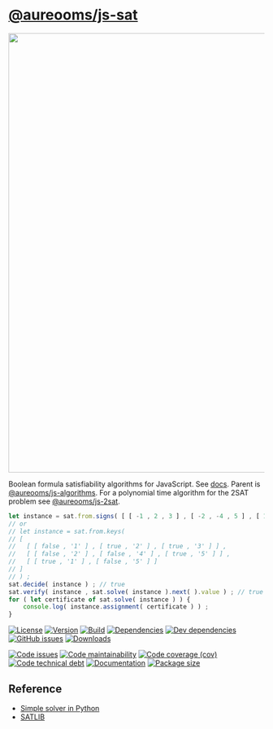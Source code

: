 [@aureooms/js-sat](https://aureooms.github.io/js-sat)
==

<img src="https://imgs.xkcd.com/comics/np_complete.png" width="864">

Boolean formula satisfiability algorithms for JavaScript.
See [docs](https://aureooms.github.io/js-sat).
Parent is [@aureooms/js-algorithms](https://github.com/aureooms/js-algorithms).
For a polynomial time algorithm for the 2SAT problem see
[@aureooms/js-2sat](https://github.com/aureooms/js-2sat).

```js
let instance = sat.from.signs( [ [ -1 , 2 , 3 ] , [ -2 , -4 , 5 ] , [ 1 , -5 ] ] ) ;
// or
// let instance = sat.from.keys(
// [
//   [ [ false , '1' ] , [ true , '2' ] , [ true , '3' ] ] ,
//   [ [ false , '2' ] , [ false , '4' ] , [ true , '5' ] ] ,
//   [ [ true , '1' ] , [ false , '5' ] ]
// ]
// ) ;
sat.decide( instance ) ; // true
sat.verify( instance , sat.solve( instance ).next( ).value ) ; // true
for ( let certificate of sat.solve( instance ) ) {
    console.log( instance.assignment( certificate ) ) ;
}
```

[![License](https://img.shields.io/github/license/aureooms/js-sat.git.svg)](https://raw.githubusercontent.com/aureooms/js-sat.git/master/LICENSE)
[![Version](https://img.shields.io/npm/v/@aureooms/js-sat.svg)](https://www.npmjs.org/package/@aureooms/js-sat)
[![Build](https://img.shields.io/travis/aureooms/js-sat.git/master.svg)](https://travis-ci.org/aureooms/js-sat.git/branches)
[![Dependencies](https://img.shields.io/david/aureooms/js-sat.git.svg)](https://david-dm.org/aureooms/js-sat.git)
[![Dev dependencies](https://img.shields.io/david/dev/aureooms/js-sat.git.svg)](https://david-dm.org/aureooms/js-sat.git?type=dev)
[![GitHub issues](https://img.shields.io/github/issues/aureooms/js-sat.git.svg)](https://github.com/aureooms/js-sat.git/issues)
[![Downloads](https://img.shields.io/npm/dm/@aureooms/js-sat.svg)](https://www.npmjs.org/package/@aureooms/js-sat)

[![Code issues](https://img.shields.io/codeclimate/issues/aureooms/js-sat.git.svg)](https://codeclimate.com/github/aureooms/js-sat.git/issues)
[![Code maintainability](https://img.shields.io/codeclimate/maintainability/aureooms/js-sat.git.svg)](https://codeclimate.com/github/aureooms/js-sat.git/trends/churn)
[![Code coverage (cov)](https://img.shields.io/codecov/c/gh/aureooms/js-sat.git/master.svg)](https://codecov.io/gh/aureooms/js-sat.git)
[![Code technical debt](https://img.shields.io/codeclimate/tech-debt/aureooms/js-sat.git.svg)](https://codeclimate.com/github/aureooms/js-sat.git/trends/technical_debt)
[![Documentation](https://aureooms.github.io/js-sat/badge.svg)](https://aureooms.github.io/js-sat/source.html)
[![Package size](https://img.shields.io/bundlephobia/minzip/@aureooms/js-sat)](https://bundlephobia.com/result?p=@aureooms/js-sat)

## Reference

  - [Simple solver in Python](http://sahandsaba.com/understanding-sat-by-implementing-a-simple-sat-solver-in-python.html)
  - [SATLIB](http://www.cs.ubc.ca/~hoos/SATLIB/benchm.html)
